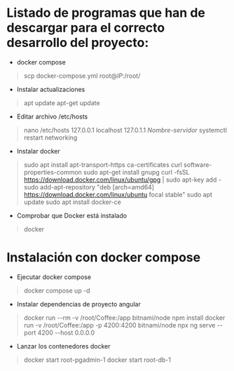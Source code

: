 # Listado de programas que han de descargar para el correcto desarrollo del proyecto:
- docker compose
> scp docker-compose.yml root@_IP_:/root/

- Instalar actualizaciones 
> apt update
> apt-get update

- Editar archivo /etc/hosts
> nano /etc/hosts
127.0.0.1       localhost
127.0.1.1       _Nombre-servidor_
systemctl restart networking

- Instalar docker
> sudo apt install apt-transport-https ca-certificates curl software-properties-common
> sudo apt-get install gnupg
> curl -fsSL https://download.docker.com/linux/ubuntu/gpg | sudo apt-key add -
> sudo add-apt-repository "deb [arch=amd64] https://download.docker.com/linux/ubuntu focal stable"
> sudo apt update
> sudo apt install docker-ce

- Comprobar que Docker está instalado 
> docker

# Instalación con docker compose
- Ejecutar docker compose
> docker compose up -d

- Instalar dependencias de proyecto angular
> docker run --rm -v /root/Coffee:/app bitnami/node npm install
> docker run -v /root/Coffee:/app -p 4200:4200 bitnami/node npx ng serve --port 4200 --host 0.0.0.0

- Lanzar los contenedores docker
> docker start root-pgadmin-1
> docker start root-db-1